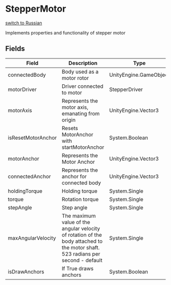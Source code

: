 # StepperMotor
[switch to Russian](/ScriptingAPI/ru/Motors/StepperMotor.cs.md)

 Implements properties and functionality of stepper motor

## Fields
| Field | Description | Type |
|--|--|--|
|connectedBody|     Body used as a motor rotor|UnityEngine.GameObject|
|motorDriver|     Driver connected to motor|StepperDriver|
|motorAxis|     Represents the motor axis, emanating from origin|UnityEngine.Vector3|
|isResetMotorAnchor|     Resets MotorAnchor with startMotorAnchor|System.Boolean|
|motorAnchor|     Represents the Motor Anchor|UnityEngine.Vector3|
|connectedAnchor|     Represents the anchor for connected body|UnityEngine.Vector3|
|holdingTorque|     Holding torque|System.Single|
|torque|     Rotation torque|System.Single|
|stepAngle|     Step angle|System.Single|
|maxAngularVelocity|     The maximum value of the angular velocity of rotation of the body attached to the motor shaft. 523 radians per second - default|System.Single|
|isDrawAnchors|     If True draws anchors|System.Boolean|
